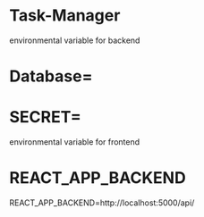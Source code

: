 # Task-Manager

environmental variable for backend

# Database=

# SECRET=

environmental variable for frontend

# REACT_APP_BACKEND

REACT_APP_BACKEND=http://localhost:5000/api/
